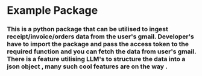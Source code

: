 # Example Package

### This is a python package that can be utilised to ingest receipt/invoice/orders data from the user's gmail. Developer's have to import the package and pass the access token to the required function and you can fetch the data from user's gmail. There is a feature utilising LLM's to structure the data into a json object , many such cool features are on the way . 

